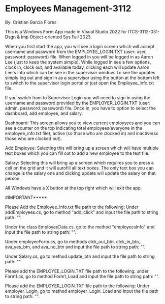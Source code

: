 # Employees Management-3112
By: Cristian Garcia Flores 

This is a Windows Form App made in Visual Studio 2022 for ITCS-3112-051-Dsgn & Imp Object-oriented Sys Fall 2023. 

When you first start the app, you will see a login screen which will accept username and password from the EMPLOYEE_LOGIN.TXT (user: user, password: password) file. 
  When logged in you will be logged in as Aaron Lee (just to keep the system simple).
  While logged in see a few options, clock in, clock out, and available today, clicking each will update Aaron Lee's info which can be see in the supervisor window. 
  To see the updates simply log out and sign in as a supervisor using the button at the bottom left to switch to the supervisor login portal or just open the Employee_Info.txt file. 


If you switch from to Supervisor Login you will need to sign in using the username and password provided by the EMPLOYER_LOGIN.TXT (user: admin, password: password) file.
Once in, you have to option to select the dashboard, add employee, and salary. 

Dashboard: 
This screen allows you to view current employyees and you can see a counter on the top indicating total employees(everyone in the employee_info.txt file), active (so those who are clocked in) and inactive(so those who are clocked out). 

Add Employee: 
Selecting this will bring up a screen which will have multiple text boxes which you can fill out to add a new employee to the text file. 

Salary: 
Selecting this will bring up a screen which requires you to press a cell on the grid and it will autofill all text boxes. 
The only text box you can change is the salary one and clicking update will update the salary on that person.

All Windows have a X button at the top right which will exit the app. 

#IMPORTANT*****

Please Add the Employee_Info.txt file path to the following: 
  Under addEmployees.cs, 
  go to method "add_click" and input the file path to string path: "".

  Under the class EmployeeData.cs, 
  go to the method "employeesInfo" and input the file path to string path: "".

  Under employeeForm.cs, 
  go to methods clck_out_btn. clck_in_btn, ava_yes_btn, and ava_no_btn and input the file path to string path: "".

  Under Salary.cs, 
  go to method update_btn and input the file path to string path: "".


Please add the  EMPLOYEE_LOGIN.TXT file path to the following: 
  under Form1.cs, 
  go to method Form1_Load and input the file path to string path: "".

Please add the  EMPLOYER_LOGIN.TXT file path to the following: 
  Under employer_Login, 
  go to method employer_Login_Load and input the file path to string path: "".
